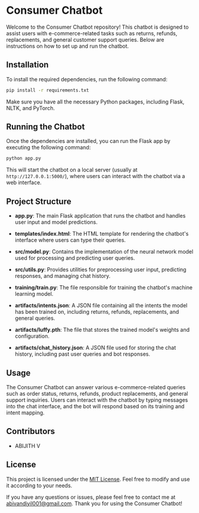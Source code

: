 # Consumer Chatbot

Welcome to the Consumer Chatbot repository! This chatbot is designed to assist users with e-commerce-related tasks such as returns, refunds, replacements, and general customer support queries. Below are instructions on how to set up and run the chatbot.

## Installation

To install the required dependencies, run the following command:

```bash
pip install -r requirements.txt
```

Make sure you have all the necessary Python packages, including Flask, NLTK, and PyTorch.

## Running the Chatbot

Once the dependencies are installed, you can run the Flask app by executing the following command:

```bash
python app.py
```

This will start the chatbot on a local server (usually at `http://127.0.0.1:5000/`), where users can interact with the chatbot via a web interface.

## Project Structure

- **app.py**: The main Flask application that runs the chatbot and handles user input and model predictions.
  
- **templates/index.html**: The HTML template for rendering the chatbot's interface where users can type their queries.

- **src/model.py**: Contains the implementation of the neural network model used for processing and predicting user queries.

- **src/utils.py**: Provides utilities for preprocessing user input, predicting responses, and managing chat history.

- **training/train.py**: The file responsible for training the chatbot's machine learning model.

- **artifacts/intents.json**: A JSON file containing all the intents the model has been trained on, including returns, refunds, replacements, and general queries.

- **artifacts/luffy.pth**: The file that stores the trained model's weights and configuration.

- **artifacts/chat_history.json**: A JSON file used for storing the chat history, including past user queries and bot responses.

## Usage

The Consumer Chatbot can answer various e-commerce-related queries such as order status, returns, refunds, product replacements, and general support inquiries. Users can interact with the chatbot by typing messages into the chat interface, and the bot will respond based on its training and intent mapping.

## Contributors

- ABIJITH V

## License

This project is licensed under the [MIT License](LICENSE). Feel free to modify and use it according to your needs.

If you have any questions or issues, please feel free to contact me at abivandiyil001@gmail.com. Thank you for using the Consumer Chatbot!
